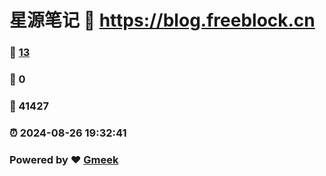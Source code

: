 # 星源笔记 :link: https://blog.freeblock.cn 
### :page_facing_up: [13](https://blog.freeblock.cn/tag.html) 
### :speech_balloon: 0 
### :hibiscus: 41427 
### :alarm_clock: 2024-08-26 19:32:41 
### Powered by :heart: [Gmeek](https://github.com/Meekdai/Gmeek)
